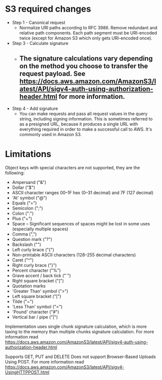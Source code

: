 ﻿# S3 required changes

- Step 1 - Canonical request
  - Normalize URI paths according to RFC 3986. Remove redundant and relative path components. Each path segment must be URI-encoded twice (except for Amazon S3 which only gets URI-encoded once).
- Step 3 - Calculate signature
  - The signature calculations vary depending on the method you choose to transfer the request payload. See https://docs.aws.amazon.com/AmazonS3/latest/API/sigv4-auth-using-authorization-header.html for more information.
    - 
- Step 4 - Add signature
  - You can make requests and pass all request values in the query string, including signing information. This is sometimes referred to as a presigned URL, because it produces a single URL with everything required in order to make a successful call to AWS. It's commonly used in Amazon S3.



# Limitations

Object keys with special characters are not supported, they are the following:

- Ampersand ("&")
- Dollar ("$")
- ASCII character ranges 00–1F hex (0–31 decimal) and 7F (127 decimal)
- 'At' symbol ("@")
- Equals ("=")
- Semicolon (";")
- Colon (":")
- Plus ("+")
- Space – Significant sequences of spaces might be lost in some uses (especially multiple spaces)
- Comma (",")
- Question mark ("?")
- Backslash ("\")
- Left curly brace ("{")
- Non-printable ASCII characters (128–255 decimal characters)
- Caret ("^")
- Right curly brace ("}")
- Percent character ("%")
- Grave accent / back tick ("`")
- Right square bracket ("]")
- Quotation marks
- 'Greater Than' symbol (">")
- Left square bracket ("[")
- Tilde ("~")
- 'Less Than' symbol ("<")
- 'Pound' character ("#")
- Vertical bar / pipe ("|")

Implementation uses single chunk signature calculation, which is more taxing to the memory than multiple chunks signature calculation. For more information read https://docs.aws.amazon.com/AmazonS3/latest/API/sigv4-auth-using-authorization-header.html

Supports GET, PUT and DELETE
Does not support Browser-Based Uploads Using POST. For more information read https://docs.aws.amazon.com/AmazonS3/latest/API/sigv4-UsingHTTPPOST.html
